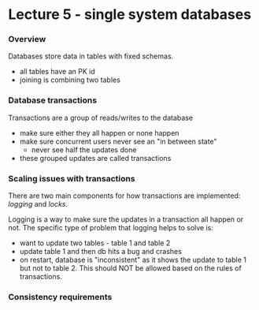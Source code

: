 Lecture 5 - single system databases
=====================

### Overview
Databases store data in tables with fixed schemas.
* all tables have an PK id
* joining is combining two tables

### Database transactions
Transactions are a group of reads/writes to the database
* make sure either they all happen or none happen
* make sure concurrent users never see an "in between state"
  * never see half the updates done
* these grouped updates are called transactions

### Scaling issues with transactions
There are two main components for how transactions are implemented: *logging* and *locks*.

Logging is a way to make sure the updates in a transaction all happen or not. The specific type of problem that logging helps to solve is:
* want to update two tables - table 1 and table 2
* update table 1 and then db hits a bug and crashes
* on restart, database is "inconsistent" as it shows the update to table 1 but not to table 2. This should NOT be allowed based on the rules of transactions.

### Consistency requirements 
